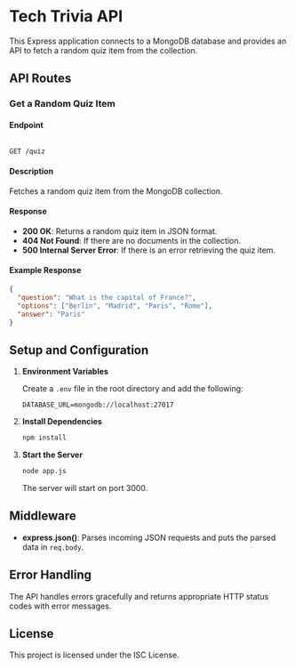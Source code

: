 # Tech Trivia API

This Express application connects to a MongoDB database and provides an API to fetch a random quiz item from the collection.

## API Routes

### Get a Random Quiz Item

#### Endpoint

```

GET /quiz

```

#### Description

Fetches a random quiz item from the MongoDB collection.

#### Response

- **200 OK**: Returns a random quiz item in JSON format.
- **404 Not Found**: If there are no documents in the collection.
- **500 Internal Server Error**: If there is an error retrieving the quiz item.

#### Example Response

```json
{
  "question": "What is the capital of France?",
  "options": ["Berlin", "Madrid", "Paris", "Rome"],
  "answer": "Paris"
}
```

## Setup and Configuration

1. **Environment Variables**

   Create a `.env` file in the root directory and add the following:

   ```env
   DATABASE_URL=mongodb://localhost:27017
   ```

2. **Install Dependencies**

   ```bash
   npm install
   ```

3. **Start the Server**

   ```bash
   node app.js
   ```

   The server will start on port 3000.

## Middleware

- **express.json()**: Parses incoming JSON requests and puts the parsed data in `req.body`.

## Error Handling

The API handles errors gracefully and returns appropriate HTTP status codes with error messages.

## License

This project is licensed under the ISC License.
